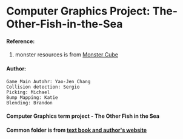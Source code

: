 Computer Graphics Project: The-Other-Fish-in-the-Sea
=====================================================
#### Reference:
1. monster resources is from [Monster Cube](https://www.behance.net/gallery/4531779/Monster-Cube)


#### Author:
	Game Main Autohr: Yao-Jen Chang
	Collision detection: Sergio
	Picking: Michael
	Bump Mapping: Katie
	Blending: Brandon

#### Computer Graphics term project - The Other Fish in the Sea



#### Common folder is from [text book and author's website](http://www.cs.unm.edu/~angel/WebGL/7E/)

